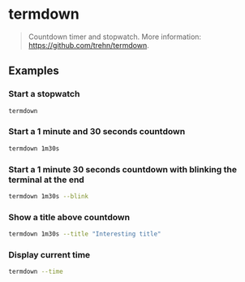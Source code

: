 # termdown

> Countdown timer and stopwatch. More information: <https://github.com/trehn/termdown>.

## Examples

### Start a stopwatch

```bash
termdown
```

### Start a 1 minute and 30 seconds countdown

```bash
termdown 1m30s
```

### Start a 1 minute 30 seconds countdown with blinking the terminal at the end

```bash
termdown 1m30s --blink
```

### Show a title above countdown

```bash
termdown 1m30s --title "Interesting title"
```

### Display current time

```bash
termdown --time
```
